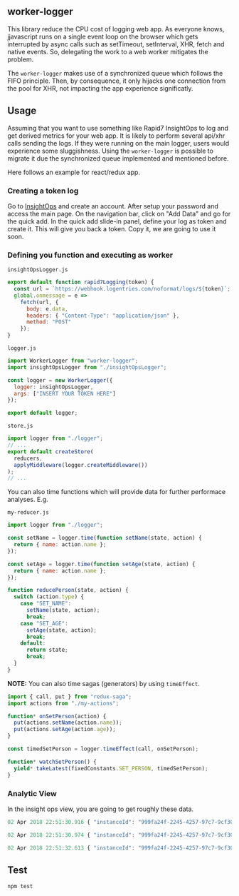 ## worker-logger

This library reduce the CPU cost of logging web app. As everyone knows, jjavascript runs on a single event loop on the browser which gets interrupted by async calls such as setTimeout, setInterval, XHR, fetch and native events. So, delegating the work to a web worker mitigates the problem.

The `worker-logger` makes use of a synchronized queue which follows the FIFO principle. Then, by consequence, it only hijacks one connection from the pool for XHR, not impacting the app experience significatly.

## Usage

Assuming that you want to use something like Rapid7 InsightOps to log and get derived metrics for your web app. It is likely to perform several api/xhr calls sending the logs. If they were running on the main logger, users would experience some sluggishness. Using the `worker-logger` is possible to migrate it due the synchronized queue implemented and mentioned before.

Here follows an example for react/redux app.

### Creating a token log

Go to [InsightOps](https://www.rapid7.com/products/insightops/) and create an account. After setup your password and access the main page. On the navigation bar, click on "Add Data" and go for the quick add. In the quick add slide-in panel, define your log as token and create it. This will give you back a token. Copy it, we are going to use it soon.

### Defining you function and executing as worker

`insightOpsLogger.js`

```js
export default function rapid7Logging(token) {
  const url = `https://webhook.logentries.com/noformat/logs/${token}`;
  global.onmessage = e =>
    fetch(url, {
      body: e.data,
      headers: { "Content-Type": "application/json" },
      method: "POST"
    });
}
```

`logger.js`

```js
import WorkerLogger from "worker-logger";
import insightOpsLogger from "./insightOpsLogger";

const logger = new WorkerLogger({
  logger: insightOpsLogger,
  args: ["INSERT YOUR TOKEN HERE"]
});

export default logger;
```

`store.js`

```js
import logger from "./logger";
// ...
export default createStore(
  reducers,
  applyMiddleware(logger.createMiddleware())
);
// ...
```

You can also time functions which will provide data for further performace analyses. E.g.

`my-reducer.js`

```js
import logger from "./logger";

const setName = logger.time(function setName(state, action) {
  return { name: action.name };
});

const setAge = logger.time(function setAge(state, action) {
  return { name: action.name };
});

function reducePerson(state, action) {
  switch (action.type) {
    case "SET_NAME":
      setName(state, action);
      break;
    case "SET_AGE":
      setAge(state, action);
      break;
    default:
      return state;
      break;
  }
}
```

**NOTE:** You can also time sagas (generators) by using `timeEffect`.

```js
import { call, put } from "redux-saga";
import actions from "./my-actions";

function* onSetPerson(action) {
  put(actions.setName(action.name));
  put(actions.setAge(action.age));
}

const timedSetPerson = logger.timeEffect(call, onSetPerson);

function* watchSetPerson() {
  yield* takeLatest(fixedConstants.SET_PERSON, timedSetPerson);
}
```

### Analytic View

In the insight ops view, you are going to get roughly these data.

```js
02 Apr 2018 22:51:30.916 { "instanceId": "999fa24f-2245-4257-97c7-9cf302b2e461", "level": "INFO", "event": { "track": "1856d410-7b0b-4049-9ab4-5bae3f730e7d", "data": { "type": "crypto:cryptoStock:CHANGE_SELECTED_CURRENCIES", "selectedCurrencies": [ "BRL" ] } } }

02 Apr 2018 22:51:30.974 { "instanceId": "999fa24f-2245-4257-97c7-9cf302b2e461", "level": "INFO", "event": { "track": "bc33aed5-a3fd-4b4d-8ebf-285076043f79", "data": { "type": "function", "name": "reduceChangeCurrencies", "ticksEllapsed": 0 } } }

02 Apr 2018 22:51:32.613 { "instanceId": "999fa24f-2245-4257-97c7-9cf302b2e461", "level": "INFO", "event": { "track": "0be30376-cb94-413d-b17e-bc3d46b70bcc", "data": { "type": "crypto:cryptoStock:CHANGE_SELECTED_CURRENCIES", "selectedCurrencies": [ "BRL" ] } } }
```

## Test

```
npm test
```
